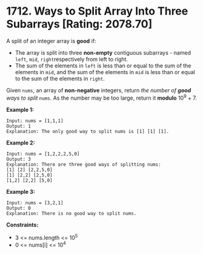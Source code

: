 # 1712. Ways to Split Array Into Three Subarrays [Rating: 2078.70]

A split of an integer array is **good** if:

- The array is split into three **non-empty** contiguous subarrays - named `left`, `mid`, `right`respectively from left to right.
- The sum of the elements in `left` is less than or equal to the sum of the elements in `mid`, and the sum of the elements in `mid` is less than or equal to the sum of the elements in `right`.

Given `nums`, an array of **non-negative** integers, return *the number of **good** ways to split* `nums`. As the number may be too large, return it **modulo** 10<sup>9</sup> + 7.

 

**Example 1:**

```
Input: nums = [1,1,1]
Output: 1
Explanation: The only good way to split nums is [1] [1] [1].
```

**Example 2:**

```
Input: nums = [1,2,2,2,5,0]
Output: 3
Explanation: There are three good ways of splitting nums:
[1] [2] [2,2,5,0]
[1] [2,2] [2,5,0]
[1,2] [2,2] [5,0]
```

**Example 3:**

```
Input: nums = [3,2,1]
Output: 0
Explanation: There is no good way to split nums.
```

 

**Constraints:**

- 3 <= nums.length <= 10<sup>5</sup>
- 0 <= nums[i] <= 10<sup>4</sup>